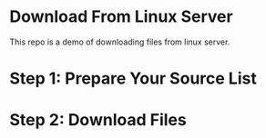 # Download From Linux Server
This repo is a demo of downloading files from linux server.

<h1>Step 1: Prepare Your Source List</h1>


<h1>Step 2: Download Files</h1>

